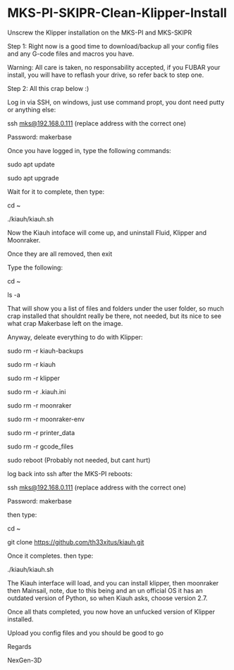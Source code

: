 # MKS-PI-SKIPR-Clean-Klipper-Install
Unscrew the Klipper installation on the MKS-PI and MKS-SKIPR

Step 1: Right now is a good time to download/backup all your config files and any G-code files and macros you have.

Warning: All care is taken, no responsability accepted, if you FUBAR your install, you will have to reflash your drive, so refer back to step one.

Step 2: All this crap below :)

Log in via SSH, on windows, just use command propt, you dont need putty or anything else:

ssh mks@192.168.0.111 (replace address with the correct one)

Password: makerbase

Once you have logged in, type the following commands:

sudo apt update

sudo apt upgrade

Wait for it to complete, then type:

cd ~

./kiauh/kiauh.sh

Now the Kiauh intoface will come up, and uninstall Fluid, Klipper and Moonraker.

Once they are all removed, then exit

Type the following:

cd ~

ls -a

That will show you a list of files and folders under the user folder, so much crap installed that shouldnt really be there, not needed, but its nice to see what crap Makerbase left on the image.

Anyway, deleate everything to do with Klipper:

sudo rm -r kiauh-backups

sudo rm -r kiauh

sudo rm -r klipper

sudo rm -r .kiauh.ini

sudo rm -r moonraker

sudo rm -r moonraker-env

sudo rm -r printer_data

sudo rm -r gcode_files

sudo reboot (Probably not needed, but cant hurt)

log back into ssh after the MKS-PI reboots:

ssh mks@192.168.0.111 (replace address with the correct one)

Password: makerbase

then type:

cd ~

git clone https://github.com/th33xitus/kiauh.git

Once it completes. then type:

./kiauh/kiauh.sh

The Kiauh interface will load, and you can install klipper, then moonraker then Mainsail, note, due to this being and an un official OS it has an outdated version of Python, so when Kiauh asks, choose version 2.7.

Once all thats completed, you now hove an unfucked version of Klipper installed.

Upload you config files and you should be good to go

Regards

NexGen-3D
